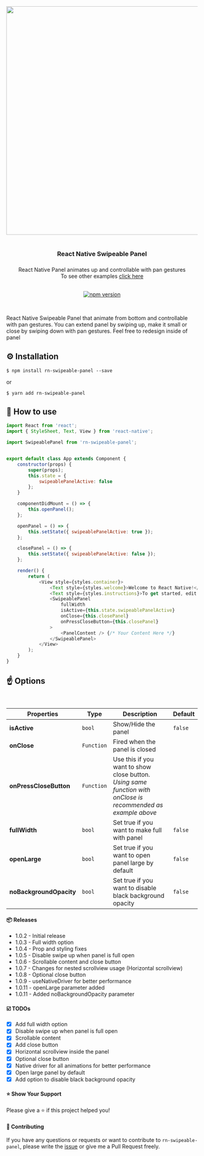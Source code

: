 
<div align="center">
    <img src="https://user-images.githubusercontent.com/19428358/63675284-1da66280-c7f1-11e9-98d6-d6577fee4798.gif" width="auto" height="600">
</div>
<br/>

<div align="center"><h3>React Native Swipeable Panel<h3></div>
<div align="center">React Native Panel animates up and controllable with pan gestures</div>
<div align="center">To see other examples <a href="https://github.com/enesozturk/rn-swipeable-panel/tree/master/examples">click here</a></div>

<br/>

<div align="center">

[![npm version](https://img.shields.io/npm/v/rn-swipeable-panel.svg)](https://www.npmjs.com/package/rn-swipeable-panel)

</div>

<br/>

React Native Swipeable Panel that animate from bottom and controllable with pan gestures. You can extend panel by swiping up, make it small or close by swiping down with pan gestures. Feel free to redesign inside of panel


## ⚙️ Installation
```
$ npm install rn-swipeable-panel --save
```

or

```
$ yarn add rn-swipeable-panel
```

<!-- ## Usage -->



## 🚀 How to use

```javascript
import React from 'react';
import { StyleSheet, Text, View } from 'react-native';

import SwipeablePanel from 'rn-swipeable-panel';


export default class App extends Component {
    constructor(props) {
        super(props);
        this.state = {
            swipeablePanelActive: false
        };
    }

    componentDidMount = () => {
        this.openPanel();
    };

    openPanel = () => {
        this.setState({ swipeablePanelActive: true });
    };

    closePanel = () => {
        this.setState({ swipeablePanelActive: false });
    };

    render() {
        return (
            <View style={styles.container}>
                <Text style={styles.welcome}>Welcome to React Native!</Text>
                <Text style={styles.instructions}>To get started, edit App.js</Text>
                <SwipeablePanel
                    fullWidth
                    isActive={this.state.swipeablePanelActive}
                    onClose={this.closePanel}
                    onPressCloseButton={this.closePanel}
                >
					<PanelContent /> {/* Your Content Here */} 
				</SwipeablePanel>
            </View>
        );
    }
}

```

## ☝️ Options
<br/>

| Properties                        | Type       | Description                                            | Default                                     |
| --------------------------------- | ---------- | ------------------------------------------------------ | ------------------------------------------- |
| **isActive**                      | `bool`     | Show/Hide the panel                                    | `false`                                   |
| **onClose**                       | `Function` | Fired when the panel is closed                         |                                             |
| **onPressCloseButton**            | `Function` | Use this if you want to show close button. *Using same function with onClose is recommended as example above*                         |                                             |
| **fullWidth**                     | `bool`     | Set true if you want to make full with panel           | `false`                                   |
| **openLarge**                     | `bool`     | Set true if you want to open panel large by default           | `false`                                   |
| **noBackgroundOpacity**                     | `bool`     | Set true if you want to disable black background opacity           | `false`                                   |

#### 📦 Releases

- 1.0.2 - Initial release
- 1.0.3 - Full width option
- 1.0.4 - Prop and styling fixes
- 1.0.5 - Disable swipe up when panel is full open 
- 1.0.6 - Scrollable content and close button
- 1.0.7 - Changes for nested scrollview usage (Horizontal scrollview)
- 1.0.8 - Optional close button
- 1.0.9 - useNativeDriver for better performance
- 1.0.11 - openLarge parameter added
- 1.0.11 - Added noBackgroundOpacity parameter

#### ☑️ TODOs

- [x] Add full width option
- [x] Disable swipe up when panel is full open 
- [x] Scrollable content
- [x] Add close button
- [x] Horizontal scrollview inside the panel
- [x] Optional close button
- [x] Native driver for all animations for better performance
- [x] Open large panel by default
- [x] Add option to disable black background opacity

#### ⭐️ Show Your Support
Please give a ⭐️ if this project helped you!

#### 👏 Contributing

If you have any questions or requests or want to contribute to `rn-swipeable-panel`, please write the [issue](https://github.com/enesozturk/rn-swipeable-panel/issues) or give me a Pull Request freely.